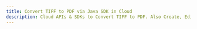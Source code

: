 ---title: Convert TIFF to PDF via Java SDK in Clouddescription: Cloud APIs & SDKs to Convert TIFF to PDF. Also Create, Edit & Render Microsoft Word & OpenOffice documents in the Cloud.---
